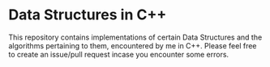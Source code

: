 # Data Structures in C++

This repository contains implementations of certain Data Structures and the algorithms pertaining to them, encountered by me in C++. Please feel free to create an issue/pull request incase you encounter some errors.
